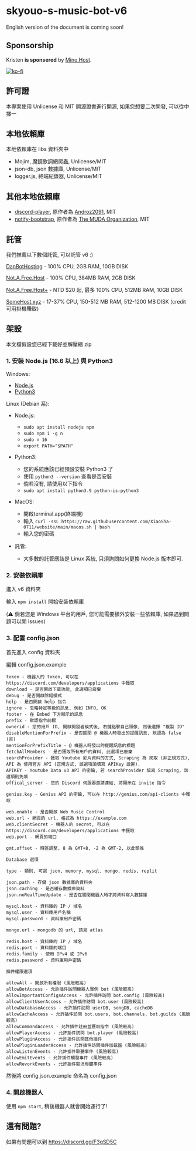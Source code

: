 # skyouo-s-music-bot-v6

English version of the document is coming soon!

## Sponsorship

Kristen **is sponsered** by [Mino.Host](https://www.mino.host).

[![ko-fi](https://ko-fi.com/img/githubbutton_sm.svg)](https://ko-fi.com/V7V76MG57)

## 許可證
本專案使用 Unlicense 和 MIT 開源證書進行開源, 如果您想要二次開發, 可以從中擇一

## 本地依賴庫
本地依賴庫在 libs 資料夾中
- Mojim, 魔鏡歌詞網爬蟲, Unlicense/MIT
- json-db, json 數據庫, Unlicense/MIT
- logger.js, 終端紀錄器, Unlicense/MIT

## 其他本地依賴庫
- [discord-player](https://github.com/Androz2091/discord-player), 原作者為 [Androz2091](https://github.com/Androz2091), MIT
- [notify-bootstrap](https://github.com/the-muda-organization/notify-bootstrap), 原作者為 [The MUDA Organization](https://github.com/the-muda-organization), MIT

## 託管
我們推薦以下數個託管, 可以託管 v6 :)

[DanBotHosting](https://discord.gg/dbh) - 100% CPU, 2GB RAM, 10GB DISK 

[Not.A.Free.Host](https://discord.gg/fEkt7qsUvr) - 100% CPU, 384MB RAM, 2GB DISK

[Not.A.Free.Host+](https://discord.gg/fEkt7qsUvr) - NTD $20 起, 最多 100% CPU, 512MB RAM, 10GB DISK

[SomeHost.xyz](https://discord.gg/AjtMYs5QEM) - 17-37% CPU, 150-512 MB RAM, 512-1200 MB DISK (credit 可用掛機賺取)

## 架設

本文檔假設您已經下載好並解壓縮 zip

### 1. 安裝 Node.js (16.6 以上) 與 Python3

Windows: 
- [Node.js](https://nodejs.org/zh-tw/download/current/)
- [Python3](https://www.python.org/ftp/python/3.9.7/python-3.9.7-amd64.exe)

Linux (Debian 系):
- Node.js:
  - `sudo apt install nodejs npm`
  - `sudo npm i -g n`
  - `sudo n 16`
  - `export PATH="$PATH"`
- Python3:
  - 您的系統應該已經預設安裝 Python3  了
  - 使用 `python3 --version` 查看是否安裝
  - 倘若沒有, 請使用以下指令
  - `sudo apt install python3.9 python-is-python3`

- MacOS:
  - 開啟terminal.app(終端機) 
  - 輸入 `curl -ssL https://raw.githubusercontent.com/XiaoSha-0711/website/main/macos.sh | bash`
  - 輸入您的密碼

- 託管:
  - 大多數的託管應該是 Linux 系統, 只須詢問如何更換 Node.js 版本即可.

### 2. 安裝依賴庫

進入 v6 資料夾

輸入 `npm install` 開始安裝依賴庫

(:warning: 倘若您是 Windows 平台的用戶, 您可能需要額外安裝一些依賴庫, 如果遇到問題可以開 Issues)

### 3. 配置 config.json

首先進入 config 資料夾

編輯 config.json.example

```
token - 機器人的 token, 可以在 https://discord.com/developers/applications 中獲取
download - 是否開啟下載功能, 此選項已廢棄
debug - 是否開啟除錯模式
help - 是否開啟 help 指令
ignore - 忽略特定等級的訊息, 例如 INFO, OK
footer - 在 Embed 下方顯示的訊息
prefix - 默認指令前輟
ownerid - 您的用戶 ID, 開啟開發者模式後, 右鍵點擊自己頭像, 然後選擇 "複製 ID"
disableMentionForPrefix - 是否關閉 @ 機器人時發出的提醒訊息, 默認為 false (否)
mentionForPrefixTitle - @ 機器人時發出的提醒訊息的標題
fetchAllMembers - 是否獲取所有用戶的資料, 此選項已廢棄
searchProvider - 獲取 Youtube 影片資料的方式, Scraping 為 爬取 (非正規方式), API 為 使用官方 API (正規方式, 該選項須填寫 APIKey 設置).
APIKEY - Youtube Data v3 API 的密鑰, 若 searchProvider 填寫 Scraping, 該選項則免填
offical_server - 您的 Discord 伺服器邀請連結, 將顯示在 invite 指令

genius.key - Genius API 的密鑰, 可以在 http://genius.com/api-clients 中獲取

web.enable - 是否開啟 Web Music Control
web.url - 網頁的 url, 格式為 https://example.com
web.clientSecret - 機器人的 secret, 可以在 https://discord.com/developers/applications 中獲取
web.port - 網頁的端口

gmt.offset - 時區調整, 8 為 GMT+8, -2 為 GMT-2, 以此類推

Database 選項

type - 類別, 可選 json, memory, mysql, mongo, redis, replit

json.path - 存儲 json 數據庫的資料夾
json.caching - 是否緩存數據庫資料
json.noRealTimeUpdate - 是否在關閉機器人時才將資料寫入數據庫

mysql.host - 資料庫的 IP / 域名
mysql.user - 資料庫用戶名稱
mysql.password - 資料庫用戶密碼

mongo.url - mongodb 的 url, 請見 atlas

redis.host - 資料庫的 IP / 域名
redis.port - 資料庫的端口
redis.family - 使用 IPv4 或 IPv6
redis.password - 資料庫用戶密碼 

插件權限選項

allowAll - 開啟所有權限 (風險較高)
allowBotAccess - 允許插件訪問機器人實例 bot (風險較高)
allowImportantConfigsAccess - 允許插件訪問 bot.config (風險較高)
allowClientUserAccess - 允許插件訪問 bot.user (風險較高)
allowDatabaseAccess - 允許插件訪問 userDB, songDB, cacheDB
allowCacheAccess - 允許插件訪問 bot.users, bot.channels, bot.guilds (風險較高)
allowCommandAccess - 允許插件註冊並獲取指令 (風險較高)
allowPlayerAccess - 允許插件訪問 bot.player (風險較高)
allowPluginAccess - 允許插件訪問其他插件
allowPluginLoaderAccess - 允許插件訪問插件加載器 (風險較高)
allowListenEvents - 允許插件聆聽事件 (風險較高)
allowEmitEvents - 允許插件觸發事件 (風險較高)
allowRevorkEvents - 允許插件取消聆聽事件
```

然後將 config.json.example 命名為 config.json

### 4. 開啟機器人

使用 `npm start`, 稍後機器人就會開始運行了!

## 還有問題?

如果有問題可以到 https://discord.gg/F3gSD5C
